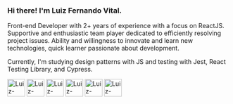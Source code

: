 ### Hi there! I'm Luiz Fernando Vital.

Front-end Developer with 2+ years of experience with a focus on ReactJS.
Supportive and enthusiastic team player dedicated to efficiently resolving project issues. 
Ability and willingness to innovate and learn new technologies, quick learner passionate about development.

Currently, I'm studying design patterns with JS and testing with Jest, React Testing Library, and Cypress.

<!-- <div>
  <img height="180em" src="https://github-readme-stats.vercel.app/api?username=luizfvital&theme=dracula&include_all_commits=true&count_private=true" />
  <img height="180em" src="https://github-readme-stats.vercel.app/api/top-langs/?username=luizfvital&theme=dracula" />
</div> -->

<div style="display: inline_block">
  <img align="center" alt="Luiz-Typescript" heigth="30" width="40" src="https://cdn.jsdelivr.net/gh/devicons/devicon/icons/typescript/typescript-original.svg" />
  <img align="center" alt="Luiz-Typescript" heigth="30" width="40" src="https://cdn.jsdelivr.net/gh/devicons/devicon/icons/javascript/javascript-original.svg" /> 
  <img align="center" alt="Luiz-Typescript" heigth="30" width="40" src="https://cdn.jsdelivr.net/gh/devicons/devicon/icons/react/react-original.svg" /> 
  <img align="center" alt="Luiz-Typescript" heigth="30" width="40" src="https://cdn.jsdelivr.net/gh/devicons/devicon/icons/redux/redux-original.svg" /> 
  <img align="center" alt="Luiz-Typescript" heigth="30" width="40" src="https://cdn.jsdelivr.net/gh/devicons/devicon/icons/html5/html5-original.svg" />  
  <img align="center" alt="Luiz-Typescript" heigth="30" width="40" src="https://cdn.jsdelivr.net/gh/devicons/devicon/icons/css3/css3-original.svg" />  
</div>




